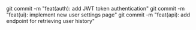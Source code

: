 git commit -m "feat(auth): add JWT token authentication"
git commit -m "feat(ui): implement new user settings page"
git commit -m "feat(api): add endpoint for retrieving user history"
